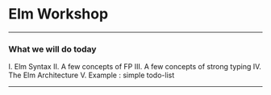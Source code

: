 <link rel="stylesheet" href="https://use.fontawesome.com/releases/v5.0.13/css/all.css" integrity="sha384-DNOHZ68U8hZfKXOrtjWvjxusGo9WQnrNx2sqG0tfsghAvtVlRW3tvkXWZh58N9jp" crossorigin="anonymous">
<h1>Elm Workshop</h1>

---

### What we will do today

I. Elm Syntax
II. A few concepts of FP
III. A few concepts of strong typing
IV. The Elm Architecture
V. Example : simple todo-list

---
